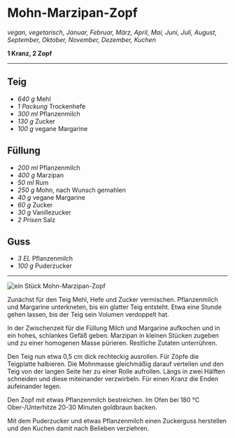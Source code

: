 # Mohn-Marzipan-Zopf

*vegan, vegetarisch, Januar, Februar, März, April, Mai, Juni, Juli, August, September, Oktober, November, Dezember, Kuchen*

**1 Kranz, 2 Zopf**

---

## Teig

- *640 g* Mehl
- *1 Packung* Trockenhefe
- *300 ml* Pflanzenmilch
- *130 g* Zucker
- *100 g* vegane Margarine

## Füllung

- *200 ml* Pflanzenmilch
- *400 g* Marzipan
- *50 ml* Rum
- *250 g* Mohn, nach Wunsch gemahlen
- *40 g* vegane Margarine
- *60 g* Zucker
- *30 g* Vanillezucker
- *2 Prisen* Salz

## Guss

- *3 EL* Pflanzenmilch
- *100 g* Puderzucker

---

![ein Stück Mohn-Marzipan-Zopf](mohnzopf.jpg)

Zunächst für den Teig Mehl, Hefe und Zucker vermischen. Pflanzenmilch und Margarine unterkneten, bis ein glatter Teig entsteht. Etwa eine Stunde gehen lassen, bis der Teig sein Volumen verdoppelt hat.

In der Zwischenzeit für die Füllung Milch und Margarine aufkochen und in ein hohes, schlankes Gefäß geben. Marzipan in kleinen Stücken zugeben und zu einer homogenen Masse pürieren. Restliche Zutaten unterrühren.

Den Teig nun etwa 0,5 cm dick rechteckig ausrollen. Für Zöpfe die Teigplatte halbieren.  Die Mohnmasse gleichmäßig darauf verteilen und den Teig von der langen Seite her zu einer Rolle aufrollen. Längs in zwei Hälften schneiden und diese miteinander verzwirbeln. Für einen Kranz die Enden aufeinander legen.

Den Zopf mit etwas Pflanzenmilch bestreichen. Im Ofen bei 180 °C Ober-/Unterhitze 20-30 Minuten goldbraun backen.

Mit dem Puderzucker und etwas Pflanzenmilch einen Zuckerguss herstellen und den Kuchen damit nach Belieben verziehren. 
